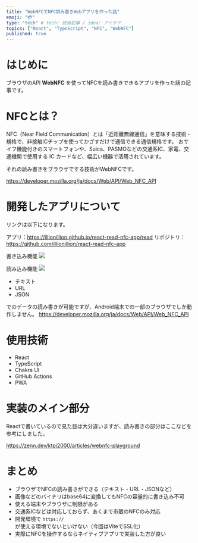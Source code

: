 ```yaml
---
title: "WebNFCでNFC読み書きWebアプリを作った話"
emoji: "💳"
type: "tech" # tech: 技術記事 / idea: アイデア
topics: ["React", "TypeScript", "NFC", "WebNFC"]
published: true
---
```


# はじめに

ブラウザのAPI **WebNFC** を使ってNFCを読み書きできるアプリを作った話の記事です。

# NFCとは？

NFC（Near Field Communication）とは「近距離無線通信」を意味する技術・規格で、非接触ICチップを使ってかざすだけで通信できる通信規格です。
おサイフ機能付きのスマートフォンや、Suica、PASMOなどの交通系IC、家電、交通機関で使用する IC カードなど、幅広い機器で活用されています。

それの読み書きをブラウザでする技術がWebNFCです。

https://developer.mozilla.org/ja/docs/Web/API/Web_NFC_API

# 開発したアプリについて

リンクは以下になります。

アプリ：https://illionillion.github.io/react-read-nfc-app/read
リポジトリ：https://github.com/illionillion/react-read-nfc-app

書き込み機能
![](https://storage.googleapis.com/zenn-user-upload/2a87ab36b486-20231215.jpg)

読み込み機能
![](https://storage.googleapis.com/zenn-user-upload/054b5eac187c-20231215.jpg)

- テキスト
- URL
- JSON

でのデータの読み書きが可能ですが、Android端末での一部のブラウザでしか動作しません。
https://developer.mozilla.org/ja/docs/Web/API/Web_NFC_API

# 使用技術

- React
- TypeScript
- Chakra UI
- GitHub Actions
- PWA

# 実装のメイン部分

Reactで書いているので見た目は大分違いますが、読み書きの部分はここなどを参考にしました。

https://zenn.dev/ktpi2000/articles/webnfc-playground

# まとめ

- ブラウザでNFCの読み書きができる（テキスト・URL・JSONなど）
- 画像などのバイナリはbase64に変換してもNFCの容量的に書き込み不可
- 使える端末やブラウザに制限がある
- 交通系ICなどは対応しておらず、あくまで市販のNFCのみ対応
- 開発環境で `https://` が使える環境でないといけない（今回はViteでSSL化）
- 実際にNFCを操作するならネイティブアプリで実装した方が良い
